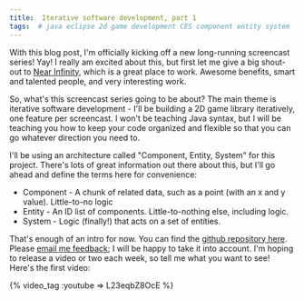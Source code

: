 ```yaml
---
title:  Iterative software development, part 1
tags:  # java eclipse 2d game development CES component entity system
---
```


With this blog post, I'm officially kicking off a new long-running screencast series! Yay! I really am excited about this, but first let me give a big shout-out to [Near Infinity](http://www.nearinfinity.com/), which is a great place to work. Awesome benefits, smart and talented people, and very interesting work.

So, what's this screencast series going to be about? The main theme is iterative software development - I'll be building a 2D game library iteratively, one feature per screencast. I won't be teaching Java syntax, but I will be teaching you how to keep your code organized and flexible so that you can go whatever direction you need to.

I'll be using an architecture called "Component, Entity, System" for this project. There's lots of great information out there about this, but I'll go ahead and define the terms here for convenience:

* Component - A chunk of related data, such as a point (with an x and y value). Little-to-no logic
* Entity - An ID list of components. Little-to-nothing else, including logic.
* System - Logic (finally!) that acts on a set of entities.

That's enough of an intro for now. You can find the [github repository here](https://github.com/arwagner/gameengine). Please [email me feedback](mailto:awagner@nearinfinity.com); I will be happy to take it into account. I'm hoping to release a video or two each week, so tell me what you want to see! Here's the first video:

{% video_tag :youtube => L23eqbZ8OcE %}
